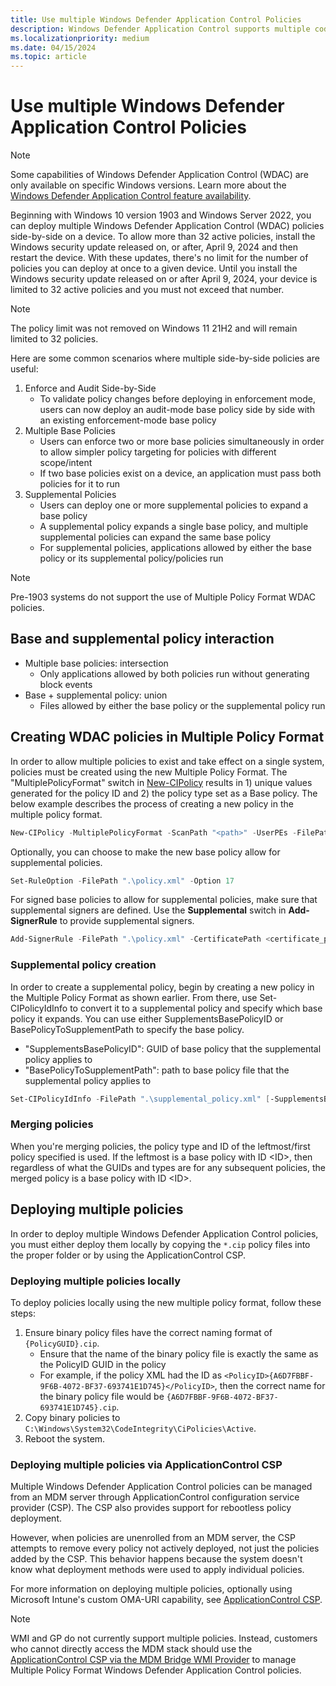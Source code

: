 ```yaml
---
title: Use multiple Windows Defender Application Control Policies
description: Windows Defender Application Control supports multiple code integrity policies for one device.
ms.localizationpriority: medium
ms.date: 04/15/2024
ms.topic: article
---
```


# Use multiple Windows Defender Application Control Policies

>[!NOTE]
>Some capabilities of Windows Defender Application Control (WDAC) are only available on specific Windows versions. Learn more about the [Windows Defender Application Control feature availability](../feature-availability.md).

Beginning with Windows 10 version 1903 and Windows Server 2022, you can deploy multiple Windows Defender Application Control (WDAC) policies side-by-side on a device. To allow more than 32 active policies, install the Windows security update released on, or after, April 9, 2024 and then restart the device. With these updates, there's no limit for the number of policies you can deploy at once to a given device. Until you install the Windows security update released on or after April 9, 2024, your device is limited to 32 active policies and you must not exceed that number.

>[!NOTE]
>The policy limit was not removed on Windows 11 21H2 and will remain limited to 32 policies.

Here are some common scenarios where multiple side-by-side policies are useful:

1. Enforce and Audit Side-by-Side
    - To validate policy changes before deploying in enforcement mode, users can now deploy an audit-mode base policy side by side with an existing enforcement-mode base policy
2. Multiple Base Policies
    - Users can enforce two or more base policies simultaneously in order to allow simpler policy targeting for policies with different scope/intent
    - If two base policies exist on a device, an application must pass both policies for it to run
3. Supplemental Policies
    - Users can deploy one or more supplemental policies to expand a base policy
    - A supplemental policy expands a single base policy, and multiple supplemental policies can expand the same base policy
    - For supplemental policies, applications allowed by either the base policy or its supplemental policy/policies run

> [!NOTE]
> Pre-1903 systems do not support the use of Multiple Policy Format WDAC policies.

## Base and supplemental policy interaction

- Multiple base policies: intersection
  - Only applications allowed by both policies run without generating block events
- Base + supplemental policy: union
  - Files allowed by either the base policy or the supplemental policy run

## Creating WDAC policies in Multiple Policy Format

In order to allow multiple policies to exist and take effect on a single system, policies must be created using the new Multiple Policy Format. The "MultiplePolicyFormat" switch in [New-CIPolicy](/powershell/module/configci/new-cipolicy?preserve-view=true&view=win10-ps) results in 1) unique values generated for the policy ID and 2) the policy type set as a Base policy. The below example describes the process of creating a new policy in the multiple policy format.

```powershell
New-CIPolicy -MultiplePolicyFormat -ScanPath "<path>" -UserPEs -FilePath ".\policy.xml" -Level FilePublisher -Fallback SignedVersion,Publisher,Hash
```

Optionally, you can choose to make the new base policy allow for supplemental policies.

```powershell
Set-RuleOption -FilePath ".\policy.xml" -Option 17
```

For signed base policies to allow for supplemental policies, make sure that supplemental signers are defined. Use the **Supplemental** switch in **Add-SignerRule** to provide supplemental signers.

```powershell
Add-SignerRule -FilePath ".\policy.xml" -CertificatePath <certificate_path_> [-Kernel] [-User] [-Update] [-Supplemental] [-Deny]
```

### Supplemental policy creation

In order to create a supplemental policy, begin by creating a new policy in the Multiple Policy Format as shown earlier. From there, use Set-CIPolicyIdInfo to convert it to a supplemental policy and specify which base policy it expands. You can use either SupplementsBasePolicyID or BasePolicyToSupplementPath to specify the base policy.

- "SupplementsBasePolicyID": GUID of base policy that the supplemental policy applies to
- "BasePolicyToSupplementPath": path to base policy file that the supplemental policy applies to

```powershell
Set-CIPolicyIdInfo -FilePath ".\supplemental_policy.xml" [-SupplementsBasePolicyID <BasePolicyGUID>] [-BasePolicyToSupplementPath <basepolicy_path_>] -PolicyId <policy_Id> -PolicyName <PolicyName>
```

### Merging policies

When you're merging policies, the policy type and ID of the leftmost/first policy specified is used. If the leftmost is a base policy with ID \<ID>, then regardless of what the GUIDs and types are for any subsequent policies, the merged policy is a base policy with ID \<ID>.

## Deploying multiple policies

In order to deploy multiple Windows Defender Application Control policies, you must either deploy them locally by copying the `*.cip` policy files into the proper folder or by using the ApplicationControl CSP.

### Deploying multiple policies locally

To deploy policies locally using the new multiple policy format, follow these steps:

1. Ensure binary policy files have the correct naming format of `{PolicyGUID}.cip`.
   - Ensure that the name of the binary policy file is exactly the same as the PolicyID GUID in the policy
   - For example, if the policy XML had the ID as `<PolicyID>{A6D7FBBF-9F6B-4072-BF37-693741E1D745}</PolicyID>`, then the correct name for the binary policy file would be `{A6D7FBBF-9F6B-4072-BF37-693741E1D745}.cip`.
2. Copy binary policies to `C:\Windows\System32\CodeIntegrity\CiPolicies\Active`.
3. Reboot the system.

### Deploying multiple policies via ApplicationControl CSP

Multiple Windows Defender Application Control policies can be managed from an MDM server through ApplicationControl configuration service provider (CSP). The CSP also provides support for rebootless policy deployment.<br>

However, when policies are unenrolled from an MDM server, the CSP attempts to remove every policy not actively deployed, not just the policies added by the CSP. This behavior happens because the system doesn't know what deployment methods were used to apply individual policies.

For more information on deploying multiple policies, optionally using Microsoft Intune's custom OMA-URI capability, see [ApplicationControl CSP](/windows/client-management/mdm/applicationcontrol-csp).

> [!NOTE]
> WMI and GP do not currently support multiple policies. Instead, customers who cannot directly access the MDM stack should use the [ApplicationControl CSP via the MDM Bridge WMI Provider](/windows/client-management/mdm/applicationcontrol-csp#powershell-and-wmi-bridge-usage-guidance) to manage Multiple Policy Format Windows Defender Application Control policies.
